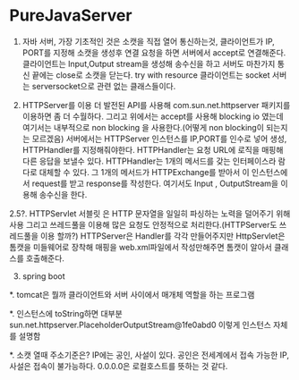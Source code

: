 # PureJavaServer

1. 자바 서버, 가장 기초적인 것은 소캣을 직접 열어 통신하는것,
    클라이언트가 IP, PORT를 지정해 소캣을 생성후 연결 요청을 하면 서버에서 accept로 연결해준다.
    클라이언트는 Input,Output stream을 생성해 송수신을 하고 서버도 마찬가지
    통신 끝에는 close로 소캣을 닫는다. try with resource
    클라이언트는 socket 서버는 serversocket으로 관련 없는 클래스들이다.

2. HTTPServer를 이용
    더 발전된 API를 사용해 com.sun.net.httpserver 패키지를 이용하면 좀 더 수월하다. 그리고 위에서는 accept를 사용해 blocking io 였는데
    여기서는 내부적으로 non blocking 을 사용한다.(어떻게 non blocking이 되는지는 모르겠음)
    서버에서는 HTTPServer 인스턴스를 IP,PORT를 인수로 넣어 생성, HTTPHandler를 지정해줘야한다.
    HTTPHandler는 요청 URL에 로직을 매핑해 다른 응답을 보낼수 있다.
    HTTPHandler는 1개의 메서드를 갖는 인터페이스라 람다로 대체할 수 있다.
    그 1개의 메서드가 HTTPExchange를 받아서 이 인스턴스에서 request를 받고 response를 작성한다.
    여기서도 Input , OutputStream을 이용해 송수신을 한다.

2.5?. HTTPServlet
    서블릿 은 HTTP 문자열을 일일히 파싱하는 노력을 덜어주기 위해 사용
    그리고 쓰레드풀을 이용해 많은 요청도 안정적으로 처리한다.(HTTPServer도 쓰레드풀을 이용 할까?)
    HTTPServer은 Handler를 각각 만들어주지만 HttpServlet은 톰캣을 미들웨어로 장착해 매핑을 web.xml파일에서 작성만해주면 톰캣이 알아서 클래스를 호출해준다.

3. spring boot

*. tomcat은 뭘까
    클라이언트와 서버 사이에서 매개체 역할을 하는 프로그램

*. 인스턴스에 toString하면 대부분 sun.net.httpserver.PlaceholderOutputStream@1fe0abd0 이렇게 인스턴스 자체를 설명함

*. 소캣 열때 주소기준은?
    IP에는 공인, 사설이 있다. 공인은 전세계에서 접속 가능한 IP, 사설은 접속이 불가능하다.
    0.0.0.0은 로컬호스트를 뜻하는 것 같다.
    